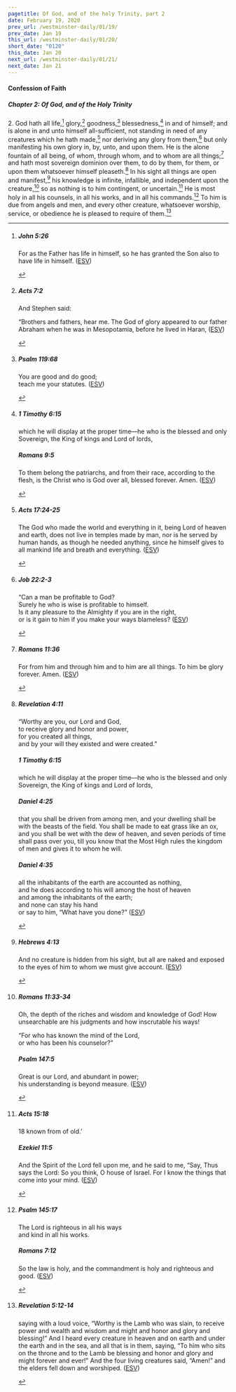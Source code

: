 ```yaml
---
pagetitle: Of God, and of the holy Trinity, part 2
date: February 19, 2020
prev_url: /westminster-daily/01/19/
prev_date: Jan 19
this_url: /westminster-daily/01/20/
short_date: "0120"
this_date: Jan 20
next_url: /westminster-daily/01/21/
next_date: Jan 21
---
```


#### Confession of Faith

##### Chapter 2: Of God, and of the Holy Trinity

<span class="q">2.</span> God hath all life,[^fnref:wcf1] glory,[^fnref:wcf2] goodness,[^fnref:wcf3] blessedness,[^fnref:wcf4] in and of himself; and is alone in and unto himself all-sufficient, not standing in need of any creatures which he hath made,[^fnref:wcf5] nor deriving any glory from them,[^fnref:wcf6] but only manifesting his own glory in, by, unto, and upon them. He is the alone fountain of all being, of whom, through whom, and to whom are all things;[^fnref:wcf7] and hath most sovereign dominion over them, to do by them, for them, or upon them whatsoever himself pleaseth.[^fnref:wcf8] In his sight all things are open and manifest,[^fnref:wcf9] his knowledge is infinite, infallible, and independent upon the creature,[^fnref:wcf10] so as nothing is to him contingent, or uncertain.[^fnref:wcf11] He is most holy in all his counsels, in all his works, and in all his commands.[^fnref:wcf12] To him is due from angels and men, and every other creature, whatsoever worship, service, or obedience he is pleased to require of them.[^fnref:wcf13]

[^fnref:wcf1]: <div class="esv"><h5>John 5:26</h5> <div class="esv-text"><p id="p43005026.01-1"><span class="woc">For as the Father has life in himself, so he has granted the Son also to have life in himself.</span>  (<a href="http://www.esv.org" class="copyright">ESV</a>)</p> </div> </div>

[^fnref:wcf2]: <div class="esv"><h5>Acts 7:2</h5> <div class="esv-text"><p id="p44007002.01-1">And Stephen said:</p> <p id="p44007002.04-1">&#8220;Brothers and fathers, hear me. The God of glory appeared to our father Abraham when he was in Mesopotamia, before he lived in Haran,  (<a href="http://www.esv.org" class="copyright">ESV</a>)</p> </div> </div>

[^fnref:wcf3]: <div class="esv"><h5>Psalm 119:68</h5> <div class="esv-text"><div class="block-indent"> <p class="line-group" id="p19119068.01-1">You are good and do good;<br /> <span class="indent"></span>teach me your statutes.  (<a href="http://www.esv.org" class="copyright">ESV</a>)</p> </div> </div> </div>

[^fnref:wcf4]: <div class="esv"><h5>1 Timothy 6:15</h5> <div class="esv-text"><p id="p54006015.01-1">which he will display at the proper time&#8212;he who is the blessed and only Sovereign, the King of kings and Lord of lords,</p> </div><h5>Romans 9:5</h5> <div class="esv-text"><p id="p45009005.01-2">To them belong the patriarchs, and from their race, according to the flesh, is the Christ who is God over all, blessed forever. Amen.  (<a href="http://www.esv.org" class="copyright">ESV</a>)</p> </div> </div>

[^fnref:wcf5]: <div class="esv"><h5>Acts 17:24-25</h5> <div class="esv-text"><p id="p44017024.01-1">The God who made the world and everything in it, being Lord of heaven and earth, does not live in temples made by man, nor is he served by human hands, as though he needed anything, since he himself gives to all mankind life and breath and everything.  (<a href="http://www.esv.org" class="copyright">ESV</a>)</p> </div> </div>

[^fnref:wcf6]: <div class="esv"><h5>Job 22:2-3</h5> <div class="esv-text"><div class="block-indent"> <p class="line-group" id="p18022002.01-1">&#8220;Can a man be profitable to God?<br /> <span class="indent"></span>Surely he who is wise is profitable to himself.<br />  Is it any pleasure to the Almighty if you are in the right,<br /> <span class="indent"></span>or is it gain to him if you make your ways blameless?  (<a href="http://www.esv.org" class="copyright">ESV</a>)</p> </div> </div> </div>

[^fnref:wcf7]: <div class="esv"><h5>Romans 11:36</h5> <div class="esv-text"><p class="same-paragraph" id="p45011036.01-1">For from him and through him and to him are all things. To him be glory forever. Amen.  (<a href="http://www.esv.org" class="copyright">ESV</a>)</p> </div> </div>

[^fnref:wcf8]: <div class="esv"><h5>Revelation 4:11</h5> <div class="esv-text"><div class="block-indent"> <p class="line-group" id="p66004011.01-1">&#8220;Worthy are you, our Lord and God,<br /> <span class="indent"></span>to receive glory and honor and power,<br /> for you created all things,<br /> <span class="indent"></span>and by your will they existed and were created.&#8221;</p> </div> </div><h5>1 Timothy 6:15</h5> <div class="esv-text"><p id="p54006015.01-2">which he will display at the proper time&#8212;he who is the blessed and only Sovereign, the King of kings and Lord of lords,</p> </div><h5>Daniel 4:25</h5> <div class="esv-text"><p id="p27004025.01-3">that you shall be driven from among men, and your dwelling shall be with the beasts of the field. You shall be made to eat grass like an ox, and you shall be wet with the dew of heaven, and seven periods of time shall pass over you, till you know that the Most High rules the kingdom of men and gives it to whom he will.</p> </div><h5>Daniel 4:35</h5> <div class="esv-text"><div class="block-indent"> <p class="line-group" id="p27004035.01-4">all the inhabitants of the earth are accounted as nothing,<br /> <span class="indent"></span>and he does according to his will among the host of heaven<br /> <span class="indent"></span>and among the inhabitants of the earth;<br /> and none can stay his hand<br /> <span class="indent"></span>or say to him, &#8220;What have you done?&#8221;  (<a href="http://www.esv.org" class="copyright">ESV</a>)</p> </div> </div> </div>

[^fnref:wcf9]: <div class="esv"><h5>Hebrews 4:13</h5> <div class="esv-text"><p id="p58004013.01-1">And no creature is hidden from his sight, but all are naked and exposed to the eyes of him to whom we must give account.  (<a href="http://www.esv.org" class="copyright">ESV</a>)</p> </div> </div>

[^fnref:wcf10]: <div class="esv"><h5>Romans 11:33-34</h5> <div class="esv-text"><p id="p45011033.01-1">Oh, the depth of the riches and wisdom and knowledge of God! How unsearchable are his judgments and how inscrutable his ways!</p>  <div class="block-indent"> <p class="line-group" id="p45011034.01-1">&#8220;For who has known the mind of the Lord,<br /> <span class="indent"></span>or who has been his counselor?&#8221;</p> </div> </div><h5>Psalm 147:5</h5> <div class="esv-text"><div class="block-indent"> <p class="line-group" id="p19147005.01-2">Great is our Lord, and abundant in power;<br /> <span class="indent"></span>his understanding is beyond measure.  (<a href="http://www.esv.org" class="copyright">ESV</a>)</p> </div> </div> </div>

[^fnref:wcf11]: <div class="esv"><h5>Acts 15:18</h5> <div class="esv-text"><div class="block-indent"> <p class="line-group" id="p44015018.01-1"><span class="verse-num inline" id="v44015018-1">18&nbsp;</span>known from of old.&#8217;</p> </div> </div><h5>Ezekiel 11:5</h5> <div class="esv-text"><p id="p26011005.01-2">And the Spirit of the <span class="small-caps">Lord</span> fell upon me, and he said to me, &#8220;Say, Thus says the <span class="small-caps">Lord</span>: So you think, O house of Israel. For I know the things that come into your mind.  (<a href="http://www.esv.org" class="copyright">ESV</a>)</p> </div> </div>

[^fnref:wcf12]: <div class="esv"><h5>Psalm 145:17</h5> <div class="esv-text"><div class="block-indent"> <p class="line-group" id="p19145017.01-1">The <span class="small-caps">Lord</span> is righteous in all his ways<br /> <span class="indent"></span>and kind in all his works.</p> </div> </div><h5>Romans 7:12</h5> <div class="esv-text"><p id="p45007012.01-2">So the law is holy, and the commandment is holy and righteous and good.  (<a href="http://www.esv.org" class="copyright">ESV</a>)</p> </div> </div>

[^fnref:wcf13]: <div class="esv"><h5>Revelation 5:12-14</h5> <div class="esv-text"><p id="p66005012.01-1">saying with a loud voice, &#8220;Worthy is the Lamb who was slain, to receive power and wealth and wisdom and might and honor and glory and blessing!&#8221; And I heard every creature in heaven and on earth and under the earth and in the sea, and all that is in them, saying, &#8220;To him who sits on the throne and to the Lamb be blessing and honor and glory and might forever and ever!&#8221; And the four living creatures said, &#8220;Amen!&#8221; and the elders fell down and worshiped.  (<a href="http://www.esv.org" class="copyright">ESV</a>)</p> </div> </div>

